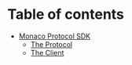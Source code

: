 # Table of contents

* [Monaco Protocol SDK](README.md)
  * [The Protocol](docs/the-protocol.md)
  * [The Client](readme/the-client.md)
